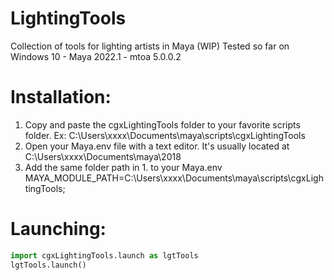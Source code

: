 # LightingTools
Collection of tools for lighting artists in Maya (WIP)
Tested so far on Windows 10 - Maya 2022.1 - mtoa 5.0.0.2

# Installation:
1. Copy and paste the cgxLightingTools folder to your favorite scripts folder.
Ex: C:\Users\xxxx\Documents\maya\scripts\cgxLightingTools
2. Open your Maya.env file with a text editor. It's usually located at C:\Users\xxxx\Documents\maya\2018
3. Add the same folder path in 1. to your Maya.env
MAYA_MODULE_PATH=C:\Users\xxxx\Documents\maya\scripts\cgxLightingTools;

# Launching:
```python
import cgxLightingTools.launch as lgtTools
lgtTools.launch()
```
